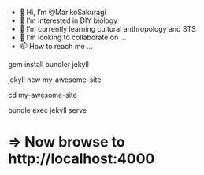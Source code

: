 - 👋 Hi, I’m @MarikoSakuragi
- 👀 I’m interested in DIY biology
- 🌱 I’m currently learning cultural anthropology and STS
- 💞️ I’m looking to collaborate on ...
- 📫 How to reach me ...

<!---
MarikoSakuragi/MarikoSakuragi is a ✨ special ✨ repository because its `README.md` (this file) appears on your GitHub profile.
You can click the Preview link to take a look at your changes.
--->
  gem install bundler jekyll

  jekyll new my-awesome-site

  cd my-awesome-site

  bundle exec jekyll serve

# => Now browse to http://localhost:4000
